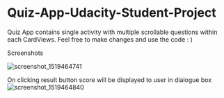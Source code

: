 # Quiz-App-Udacity-Student-Project
Quiz App contains single activity with multiple scrollable questions within each CardViews. Feel free to make changes and use the code : )

Screenshots

![screenshot_1519464741](https://user-images.githubusercontent.com/25173010/36628864-72112102-1974-11e8-9922-deffdefd748b.png)

On clicking result button score will be displayed to user in dialogue box
![screenshot_1519464840](https://user-images.githubusercontent.com/25173010/36628869-843fee80-1974-11e8-9b8f-d464df53ab16.png)

